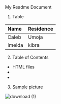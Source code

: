 My Readme Document


1. Table

|Name|Residence|
|:--|:--|
|Caleb|Umoja|
|Imelda|kibra|

2. Table of Contents

* HTML files
*
*

3. Sample picture

![download (1)](https://user-images.githubusercontent.com/91135152/135058853-e3381485-ffe8-4027-9bd1-3450a1855459.jpeg)
